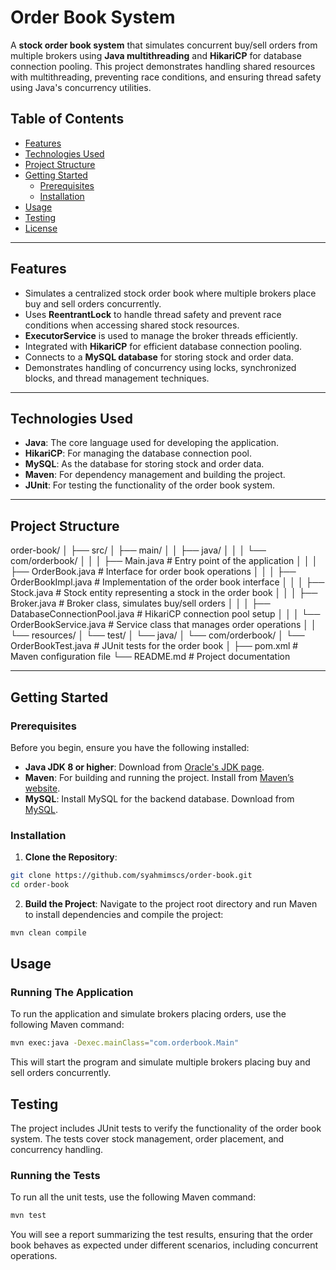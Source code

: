# Order Book System

A **stock order book system** that simulates concurrent buy/sell orders from multiple brokers using **Java multithreading** and **HikariCP** for database connection pooling. This project demonstrates handling shared resources with multithreading, preventing race conditions, and ensuring thread safety using Java's concurrency utilities.

## Table of Contents
- [Features](#features)
- [Technologies Used](#technologies-used)
- [Project Structure](#project-structure)
- [Getting Started](#getting-started)
  - [Prerequisites](#prerequisites)
  - [Installation](#installation)
- [Usage](#usage)
- [Testing](#testing)
- [License](#license)

---

## Features
- Simulates a centralized stock order book where multiple brokers place buy and sell orders concurrently.
- Uses **ReentrantLock** to handle thread safety and prevent race conditions when accessing shared stock resources.
- **ExecutorService** is used to manage the broker threads efficiently.
- Integrated with **HikariCP** for efficient database connection pooling.
- Connects to a **MySQL database** for storing stock and order data.
- Demonstrates handling of concurrency using locks, synchronized blocks, and thread management techniques.

---

## Technologies Used
- **Java**: The core language used for developing the application.
- **HikariCP**: For managing the database connection pool.
- **MySQL**: As the database for storing stock and order data.
- **Maven**: For dependency management and building the project.
- **JUnit**: For testing the functionality of the order book system.

---

## Project Structure

order-book/
│
├── src/
│   ├── main/
│   │   ├── java/
│   │   │   └── com/orderbook/
│   │   │       ├── Main.java               # Entry point of the application
│   │   │       ├── OrderBook.java          # Interface for order book operations
│   │   │       ├── OrderBookImpl.java      # Implementation of the order book interface
│   │   │       ├── Stock.java              # Stock entity representing a stock in the order book
│   │   │       ├── Broker.java             # Broker class, simulates buy/sell orders
│   │   │       ├── DatabaseConnectionPool.java # HikariCP connection pool setup
│   │   │       └── OrderBookService.java   # Service class that manages order operations
│   │   └── resources/
│   └── test/
│       └── java/
│           └── com/orderbook/
│               └── OrderBookTest.java      # JUnit tests for the order book
│
├── pom.xml                                 # Maven configuration file
└── README.md                               # Project documentation

---

## Getting Started

### Prerequisites
Before you begin, ensure you have the following installed:
- **Java JDK 8 or higher**: Download from [Oracle's JDK page](https://www.oracle.com/java/technologies/javase-jdk11-downloads.html).
- **Maven**: For building and running the project. Install from [Maven’s website](https://maven.apache.org/install.html).
- **MySQL**: Install MySQL for the backend database. Download from [MySQL](https://dev.mysql.com/downloads/installer/).

### Installation

1. **Clone the Repository**:

```bash
git clone https://github.com/syahmimscs/order-book.git
cd order-book
```

2. **Build the Project**:
Navigate to the project root directory and run Maven to install dependencies and compile the project:
```bash
mvn clean compile
```

## Usage
### Running The Application
To run the application and simulate brokers placing orders, use the following Maven command:
```bash
mvn exec:java -Dexec.mainClass="com.orderbook.Main"
```

This will start the program and simulate multiple brokers placing buy and sell orders concurrently.

## Testing
The project includes JUnit tests to verify the functionality of the order book system. The tests cover stock management, order placement, and concurrency handling.

### Running the Tests

To run all the unit tests, use the following Maven command:

```bash
mvn test
```

You will see a report summarizing the test results, ensuring that the order book behaves as expected under different scenarios, including concurrent operations.
